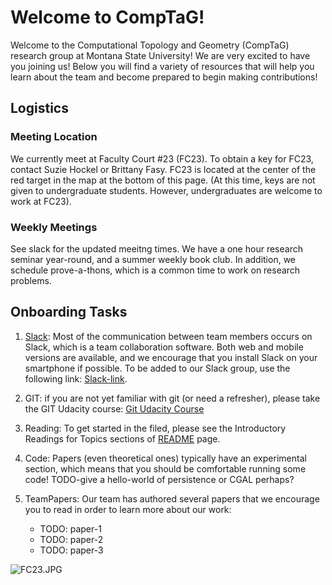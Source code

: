 # Welcome to CompTaG!

Welcome to the Computational Topology and Geometry (CompTaG) research group at
Montana State University! We are very excited to have you joining us! Below
you will find a variety of resources that will help you learn about the team
and become prepared to begin making contributions!

## Logistics

### Meeting Location
We currently meet at Faculty Court #23 (FC23). To obtain a
key for FC23, contact Suzie Hockel or Brittany Fasy. FC23 is located at the
center of the red target in the map at the bottom of this page.  (At this time,
keys are not given to undergraduate students.  However, undergraduates are
welcome to work at FC23).

### Weekly Meetings
See slack for the updated meeitng times.  We have a one hour research seminar
year-round, and a summer weekly book club.  In addition, we schedule
prove-a-thons, which is a common time to work on research problems.

## Onboarding Tasks

1. [Slack](https://alice-storytelling.slack.com/home): Most of the
   communication between team members occurs on Slack, which is a team
   collaboration software. Both web and mobile versions are available, and we
   encourage that you install Slack on your smartphone if possible. To be added
   to our Slack group, use the following link:
   [Slack-link](https://join.slack.com/t/tda-at-msu/shared_invite/enQtMjk4NDIwMjY2MDY2LTNhYTYwOWRjNWM3ZGU2MzdlODFkOTA5MzNiNTFmMDQyZTc2NzkxNGNjMjlmZGFjZGZlNmEyYTE2MjBhMGFhMjE).

2. GIT: if you are not yet familiar with git (or need a refresher), please take
   the GIT Udacity course:
    [Git Udacity Course](https://www.udacity.com/course/how-to-use-git-and-github--ud775)

3. Reading: To get started in the filed, please see the Introductory Readings
   for Topics sections of
   [README](https://github.com/compTAG/student-resources#introductory-readings-for-topics)
   page.

4. Code: Papers (even theoretical ones) typically have an experimental section,
   which means that you should be comfortable running some code!  TODO-give a
   hello-world of persistence or CGAL perhaps? 

5. TeamPapers: Our team has authored several papers that we encourage you to read in order to learn more about our work: 
    * TODO: paper-1
    * TODO: paper-2
    * TODO: paper-3



![FC23.JPG](https://bitbucket.org/repo/KExLyg/images/1209928963-FC23.JPG)
